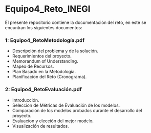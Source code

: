 # Equipo4_Reto_INEGI
El presente repositorio contiene la documentación del reto, en este se encuntran los siguientes documentos:

### 1: Equipo4_RetoMetodología.pdf
* Descripción del problema y de la solución.
* Requerimientos del proyecto.
* Memorandum of Understanding.
* Mapeo de Recursos.
* Plan Basado en la Metodologia.
* Planificacion del Reto (Cronograma).

### 2: Equipo4_RetoEvaluación.pdf
* Introducción.
* Seleccion de Métricas de Evaluación de los modelos.
* Comparación de los modelos probados durante el desarrollo del proyecto.
* Evaluacion y elección del mejor modelo.
* Visualización de resultados.
